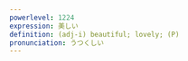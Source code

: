 ```yaml
---
powerlevel: 1224
expression: 美しい
definition: (adj-i) beautiful; lovely; (P)
pronunciation: うつくしい
---
```

